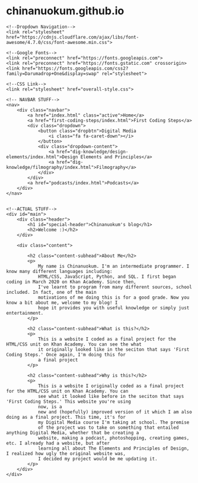 # chinanuokum.github.io
<!--My Official Homepage :D-->

<!DOCTYPE html>
<html lang="en">

<head>
    <meta charset="UTF-8">
    <meta http-equiv="X-UA-Compatible" content="IE=edge">
    <meta name="viewport" content="width=device-width, initial-scale=1.0">
    <title>Homepage</title>

    <!--Dropdown Navigation-->
    <link rel="stylesheet" href="https://cdnjs.cloudflare.com/ajax/libs/font-awesome/4.7.0/css/font-awesome.min.css">

    <!--Google Fonts-->
    <link rel="preconnect" href="https://fonts.googleapis.com">
    <link rel="preconnect" href="https://fonts.gstatic.com" crossorigin>
    <link href="https://fonts.googleapis.com/css2?family=Darumadrop+One&display=swap" rel="stylesheet">

    <!--CSS Link-->
    <link rel="stylesheet" href="overall-style.css">
</head>

<body>

    <!-- NAVBAR STUFF-->
    <nav>
        <div class="navbar">
            <a href="index.html" class="active">Home</a>
            <a href="first-coding-steps/index.html">First Coding Steps</a>
            <div class="dropdown">
                <button class="dropbtn">Digital Media
                    <i class="fa fa-caret-down"></i>
                </button>
                <div class="dropdown-content">
                    <a href="dig-knowledge/design-elements/index.html">Design Elements and Principles</a>
                    <a href="dig-knowledge/filmography/index.html">Filmography</a>
                </div>
            </div>
            <a href="podcasts/index.html">Podcasts</a>
        </div>
    </nav>


    <!--ACTUAL STUFF-->
    <div id="main">
        <div class="header">
            <h1 id="special-header">Chinanuokum's blog</h1>
            <h2>Welcome :)</h2>
        </div>

        <div class="content">

            <h2 class="content-subhead">About Me</h2>
            <p>
                My name is Chinanuokum. I'm an intermediate programmer. I know many different languages including:
                HTML/CSS, JavaScript, Python, and SQL. I first began coding in March 2020 on Khan Academy. Since then,
                I've learnt to program from many different sources, school included. In fact, one of the main
                motivations of me doing this is for a good grade. Now you know a bit about me, welcome to my blog! I
                hope it provides you with useful knowledge or simply just entertainment.
            </p>

            <h2 class="content-subhead">What is this?</h2>
            <p>
                This is a website I coded as a final project for the HTML/CSS unit on Khan Academy. You can see the what
                it originally looked like in the seciton that says 'First Coding Steps.' Once again, I'm doing this for
                a final project
            </p>

            <h2 class="content-subhead">Why is this?</h2>
            <p>
                This is a website I originally coded as a final project for the HTML/CSS unit on Khan Academy. You can
                see what it looked like before in the seciton that says 'First Coding Steps.' This website you're using
                now, is a
                new and (hopefully) improved version of it which I am also doing as a final project. This time, it's for
                my Digital Media course I'm taking at school. The premise
                of the project was to take on something that entailed anything Digital Media, whether that be creating a
                website, making a podcast, photoshopping, creating games, etc. I already had a website, but after
                learning all about The Elements and Principles of Design, I realized how ugly the original website was,
                I decided my project would be me updating it.
            </p>
        </div>
    </div>
</body>

</html>
